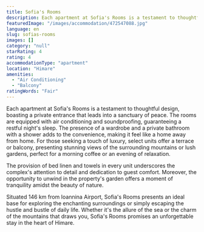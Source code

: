 ```yaml
---
title: Sofia's Rooms
description: Each apartment at Sofia's Rooms is a testament to thoughtful design, boasting a private entrance that leads into a sanctuary of peace. The rooms are equipped wi
featuredImage: "/images/accommodation/472547088.jpg"
language: en
slug: sofias-rooms
images: []
category: "null"
starRating: 4
rating: 4
accommodationType: "apartment"
location: "Himare"
amenities:
  - "Air Conditioning"
  - "Balcony"
ratingWords: "Fair"
---
```


Each apartment at Sofia's Rooms is a testament to thoughtful design, boasting a private entrance that leads into a sanctuary of peace. The rooms are equipped with air conditioning and soundproofing, guaranteeing a restful night's sleep. The presence of a wardrobe and a private bathroom with a shower adds to the convenience, making it feel like a home away from home. For those seeking a touch of luxury, select units offer a terrace or balcony, presenting stunning views of the surrounding mountains or lush gardens, perfect for a morning coffee or an evening of relaxation.

The provision of bed linen and towels in every unit underscores the complex's attention to detail and dedication to guest comfort. Moreover, the opportunity to unwind in the property's garden offers a moment of tranquility amidst the beauty of nature.

Situated 146 km from Ioannina Airport, Sofia's Rooms presents an ideal base for exploring the enchanting surroundings or simply escaping the hustle and bustle of daily life. Whether it's the allure of the sea or the charm of the mountains that draws you, Sofia's Rooms promises an unforgettable stay in the heart of Himare.

